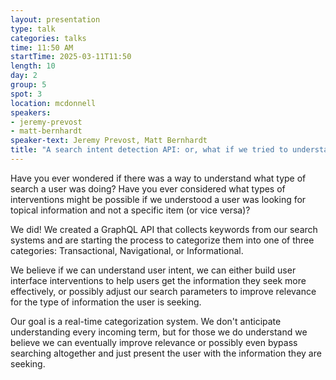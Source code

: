 ```yaml
---
layout: presentation
type: talk
categories: talks
time: 11:50 AM
startTime: 2025-03-11T11:50 
length: 10
day: 2
group: 5
spot: 3
location: mcdonnell
speakers:
- jeremy-prevost
- matt-bernhardt
speaker-text: Jeremy Prevost, Matt Bernhardt
title: "A search intent detection API: or, what if we tried to understand incoming keyword searches instead of just throwing the words at a search engine and hoping?"
---
```

Have you ever wondered if there was a way to understand what type of search a user was doing? Have you ever considered what types of interventions might be possible if we understood a user was looking for topical information and not a specific item (or vice versa)?

We did! We created a GraphQL API that collects keywords from our search systems and are starting the process to categorize them into one of three categories: Transactional, Navigational, or Informational.

We believe if we can understand user intent, we can either build user interface interventions to help users get the information they seek more effectively, or possibly adjust our search parameters to improve relevance for the type of information the user is seeking.

Our goal is a real-time categorization system. We don't anticipate understanding every incoming term, but for those we do understand we believe we can eventually improve relevance or possibly even bypass searching altogether and just present the user with the information they are seeking.
